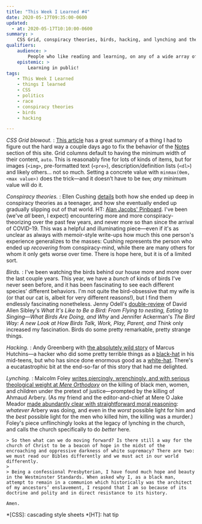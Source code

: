 ```yaml
---
title: "This Week I Learned #4"
date: 2020-05-17T09:35:00-0600
updated:
  - at: 2020-05-17T10:10:00-0600
summary: >
    CSS Grid, conspiracy theories, birds, hacking, and lynching and the church. (Yeah, it gets pretty intense.)
qualifiers:
    audience: >
        People who like reading and learning, on any of a wide array of subjects! (There’s probably *something* on this list for you!)
    epistemic: >
        Learning in public!
tags:
    - This Week I Learned
    - things I learned
    - CSS
    - politics
    - race
    - conspiracy theories
    - birds
    - hacking

---
```


*CSS Grid blowout.*
: [This article][blowout] has a great summary of a thing I had to figure out the hard way a couple days ago to fix the behavior of the [Notes] section of this site. Grid columns default to having the minimum width of their content, `auto`. This is reasonably fine for lots of kinds of items, but for images (`<img>`, pre-formatted text (`<pre>`), description/definition lists (`<dl>`) and likely others… not so much. Setting a concrete value with `minmax(0em, <max value>)` does the trick—and it doesn’t have to be `0em`; *any* minimum value will do it.

*Conspiracy theories.*
: Ellen Cushing [details][conspiracy] both how she ended up deep in conspiracy theories as a teenager, and how she eventually ended up gradually slipping out of that world. HT: [Alan Jacobs' Pinboard][ayjay]. I've been (we've *all* been, I expect) encountering more and more conspiracy-theorizing over the past few years, and never more so than since the arrival of COVID-19. This was a helpful and illuminating piece—even if it's as unclear as always with memoir-style write-ups how much this one person's experience generalizes to the masses: Cushing represents the person who ended up *recovering* from conspiracy-mind, while there are many others for whom it only gets worse over time. There is hope here, but it is of a limited sort.

*Birds.*
: I've been watching the birds behind our house more and more over the last couple years. This year, we have a *bunch* of kinds of birds I've never seen before, and it has been fascinating to see each different species' different behaviors. I'm not quite the bird-obsessive that my wife is (or that our cat is, albeit for very different reasons!), but I find them endlessly fascinating nonetheless. Jenny Odell's [double-review][birds] of David Allen Sibley's <cite>What It's Like to Be a Bird: From Flying to nesting, Eating to Singing—What Birds Are Doing, and Why</cite> and Jennifer Ackerman's <cite>The Bird Way: A new Look at How Birds Talk, Work, Play, Parent, and Think</cite> only increased my fascination. Birds do some pretty remarkable, pretty strange things.

*Hacking.*
: Andy Greenberg with [the absolutely wild story][hacking] of Marcus Hutchins—a hacker who did some pretty terrible things as a [black-hat] in his mid-teens, but who has since done enormous good as a [white-hat]. There's a eucatastrophic bit at the end-so-far of this story that had me delighted.

*Lynching.*
: Malcolm Foley [writes piercingly, wrenchingly, and with serious theological weight at <cite>Mere Orthodoxy</cite>][lynching] on the killing of black men, women, and children under the pretext of justice—prompted by the killing of Ahmaud Arbery. (As my friend and the editor-and-chief at Mere O Jake Meador [made abundantly clear with straightforward moral reasoning][jake]: *whatever* Arbery was doing, and even in the *worst* possible light for him and the *best* possible light for the men who killed him, the killing was a murder.) Foley's piece unflinchingly looks at the legacy of lynching in the church, and calls the church specifically to do *better* here.

    > So then what can we do moving forward? Is there still a way for the church of Christ to be a beacon of hope in the midst of the encroaching and oppressive darkness of white supremacy? There are two: we must read our Bibles differently and we must act in our world differently.
    > 
    > Being a confessional Presbyterian, I have found much hope and beauty in the Westminster Standards. When asked why I, as a black man, attempt to remain in a communion which historically was the architect of my ancestors’ enslavement, I respond that I am so because of its doctrine and polity and in direct resistance to its history.

    Amen.




[blowout]: https://css-tricks.com/preventing-a-grid-blowout/
[Notes]: https://v5.chriskrycho.com/notes/
[conspiracy]: https://www.theatlantic.com/ideas/archive/2020/05/i-was-a-teenage-conspiracist/610975/
[ayjay]: http://pinboard.in/u:ayjay
[birds]: https://www.theatlantic.com/magazine/archive/2020/06/why-birds-do-what-they-do/610588/
[hacking]: https://www.wired.com/story/confessions-marcus-hutchins-hacker-who-saved-the-internet/
[black-hat]: https://en.wikipedia.org/wiki/Black_hat_(computer_security)
[white-hat]: https://en.wikipedia.org/wiki/White_hat_(computer_security)
[lynching]: https://mereorthodoxy.com/ahmaud-arbery/
[jake]: https://mereorthodoxy.com/ahmaud-arbery-basics/

*[CSS]: cascading style sheets
*[HT]: hat tip
